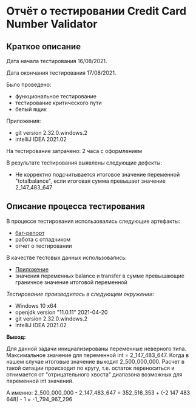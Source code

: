 # Отчёт о тестировании **Credit Card Number Validator**

## Краткое описание

Дата начала тестирования 16/08/2021.

Дата окончания тестирования 17/08/2021.

Было проведено:

* функциональное тестирование
* тестирование критического пути
* белый ящик

Приложения:

* git version 2.32.0.windows.2
* intelliJ IDEA 2021.02

На тестирование затрачено: 2 часа с оформлением

В результате тестирования выявлены следующие дефекты:
* Не корректно подсчитывается итоговое значение переменной "totalbalance", если итоговая сумма превышает значение 2_147_483_647 

## Описание процесса тестирования

В процессе тестирования использовались следующие артефакты:
* [баг-репорт](https://github.com/greengrover/Money-Transfer/issues)
* работа с отладчиком
* отчет о тестировании


В качестве тестовых данных использовались:

* [Приложение](https://github.com/greengrover/Money-Transfer/blob/master/src/Main.java)
* значения переменных balance и transfer в сумме превышающие граничное значение итоговой переменной


*Тестирование производилось в следующем окружении:*
* Windows 10 х64
* openjdk version "11.0.11" 2021-04-20
* git version 2.32.0.windows.2
* intelliJ IDEA 2021.02

**Вывод:**

Для данной задачи инициализированы переменные неверного типа. Максимальное значение для переменной int = 2_147_483_647. Когда в нашем случае итоговые значение выходит 2_500_000_000. Расчет в такой ситации происходит по кругу, т.е. остаток переноситься и отнимается от "отрицательного хвоста" диапазона возможных для переменной int значений. 

А именно: 2_500_000_000 - 2_147_483_647 = 352_516_353 + (-2 147 483 648) - 1 = -1_794_967_296 